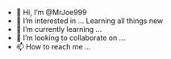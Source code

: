 - 👋 Hi, I’m @MrJoe999
- 👀 I’m interested in ... Learning all things new
- 🌱 I’m currently learning ...
- 💞️ I’m looking to collaborate on ...
- 📫 How to reach me ...

<!---
MrJoe999/MrJoe999 is a ✨ special ✨ repository because its `README.md` (this file) appears on your GitHub profile.
You can click the Preview link to take a look at your changes.
--->
